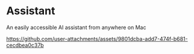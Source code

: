 # Assistant
 An easily accessible AI assistant from anywhere on Mac


https://github.com/user-attachments/assets/9801dcba-add7-474f-b681-cecdbea0c37b

